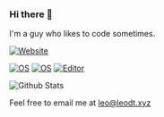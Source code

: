 ### Hi there 👋

I'm a guy who likes to code sometimes.

[![Website](https://img.shields.io/badge/Website-leodt.xyz-informational?style=flat-square&logoColor=white)](https://leodt.xyz)

[![OS](https://img.shields.io/badge/OS-macOS-informational?style=flat-square&logo=apple&logoColor=white&color=success)](https://en.wikipedia.org/wiki/MacOS)
[![OS](https://img.shields.io/badge/OS-Windows-informational?style=flat-square&logo=windows&logoColor=white&color=green)](https://en.wikipedia.org/wiki/Linux)
[![Editor](https://img.shields.io/badge/Editor-VSCode-blue?style=flat-square&logo=visual-studio-code&logoColor=white&color=yellowgreen)](https://code.visualstudio.com/)

![Github Stats](https://github-readme-stats.vercel.app/api?username=LeoDoesThings&count_private=true&show_icons=true&include_all_commits=true)

Feel free to email me at <leo@leodt.xyz>

<!--
**LeoDoesThings/LeoDoesThings** is a ✨ _special_ ✨ repository because its `README.md` (this file) appears on your GitHub profile.

Here are some ideas to get you started:

- 🔭 I’m currently working on ...
- 🌱 I’m currently learning ...
- 👯 I’m looking to collaborate on ...
- 🤔 I’m looking for help with ...
- 💬 Ask me about ...
- 📫 How to reach me: ...
- 😄 Pronouns: ...
- ⚡ Fun fact: ...
-->
